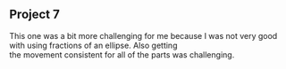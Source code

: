 ## Project 7

This one was a bit more challenging for me because I was not very good with using fractions of an ellipse. Also getting  
the movement consistent for all of the parts was challenging.
